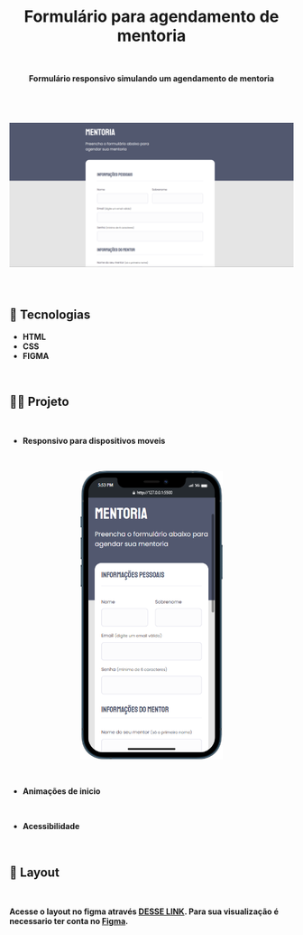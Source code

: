 <h1 align=center ><Strong>Formulário para agendamento de mentoria</strong></h1>

<br />

<p align=center><strong>Formulário responsivo simulando um agendamento de mentoria<strong></p>
<br />

<h1 align=center ><img src=".github/preview.png" alt="Preview de projeto"> </h1>

<br />

## 🧠 <strong>Tecnologias</strong>

- HTML
- CSS
- FIGMA

<br />

## 👨‍💻 <strong>Projeto</strong>

<br />

- Responsivo para dispositivos moveis

<br />

<p align=center><img src=".github/mobile-preview.png" alt="Preview mobile" width=50%> </p>

<br />

- Animações de inicio

<br />

- Acessibilidade 

<br />

## <strong>📑 Layout</strong>

<br />

 Acesse o layout no figma através [DESSE LINK](https://www.figma.com/file/Nws1KWB7DyXBw8L6wXb9mp/Stage-03---Formul%C3%A1rio-intermedi%C3%A1rio/duplicate). Para sua visualização é necessario ter conta no [Figma](https://www.figma.com/).